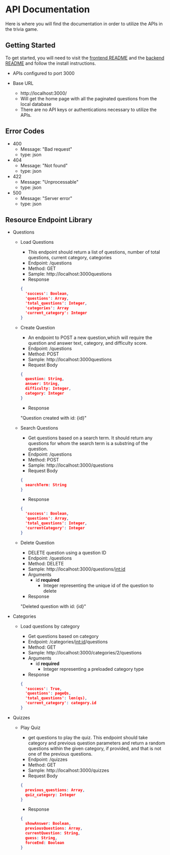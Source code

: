 # API Documentation

Here is where you will find the documentation in order to utilize the APIs in the trivia game.

## Getting Started

To get started, you will need to visit the [frontend README](frontend/README.md) and the [backend README](frontend/README.md) and follow the install instructions.

- APIs configured to port 3000

- Base URL
  - http://localhost:3000/
  - Will get the home page with all the paginated questions from the local database
  - There are no API keys or authentications necessary to utilize the APIs.

## Error Codes
- 400
  - Message: "Bad request"
  - type: json
- 404
  - Message: "Not found"
  - type: json
- 422
  - Message: "Unprocessable"
  - type: json
- 500
  - Message: "Server error"
  - type: json

## Resource Endpoint Library

- Questions
  - Load Questions
    - This endpoint should return a list of questions, number of total questions, current category, categories
    - Endpoint: /questions
    - Method: GET
    - Sample: http://localhost:3000questions
    - Response

    ```json
    {
      'success': Boolean,
      'questions': Array,
      'total_questions': Integer,
      'categories': Array
      'current_category': Integer
    }
    ```

  - Create Question
    - An endpoint to POST a new question,which will require the question and answer text, category, and difficulty score.
    - Endpoint: /questions
    - Method: POST
    - Sample: http://localhost:3000questions
    - Request Body

    ```json
    {
      question: String,
      answer: String,
      difficulty: Integer,
      category: Integer
    }
    ```

    - Response

    "Question created with id: {id}"

  - Search Questions
    - Get questions based on a search term. It should return any questions for whom the search term is a substring of the question.
    - Endpoint: /questions
    - Method: POST
    - Sample: http://localhost:3000/questions
    - Request Body

    ```json
    {
      searchTerm: String
    }
    ```

    - Response

    ```json
    {
      'success': Boolean,
      'questions': Array,
      'total_questions': Integer,
      'currentCategory': Integer
    }

  - Delete Question
    - DELETE question using a question ID
    - Endpoint: /questions
    - Method: DELETE
    - Sample: http://localhost:3000/questions/<int:id>
    - Arguments
      - id **required**
        - Integer representing the unique id of the question to delete
    - Response

    "Deleted question with id: {id}"

- Categories
  - Load questions by category
    - Get questions based on category
    - Endpoint: /categories/<int:id>/questions
    - Method: GET
    - Sample: http://localhost:3000/categories/2/questions
    - Arguments
      - id **required**
        - Integer representing a preloaded category type
    - Response

    ```json
    {
      'success': True,
      'questions': pageQs,
      'total_questions': len(qs),
      'current_category': category.id
    }
    ```

- Quizzes
  - Play Quiz
    - get questions to play the quiz. This endpoint should take category and previous question parameters and return a random questions within the given category, if provided, and that is not one of the previous questions.
    - Endpoint: /quizzes
    - Method: GET
    - Sample: http://localhost:3000/quizzes
    - Request Body

    ```json
    {
      previous_questions: Array,
      quiz_category: Integer
    }
    ```

    - Response

    ```json
    {
      showAnswer: Boolean,
      previousQuestions: Array,
      currentQuestion: String,
      guess: String,
      forceEnd: Boolean
    }
    ```
